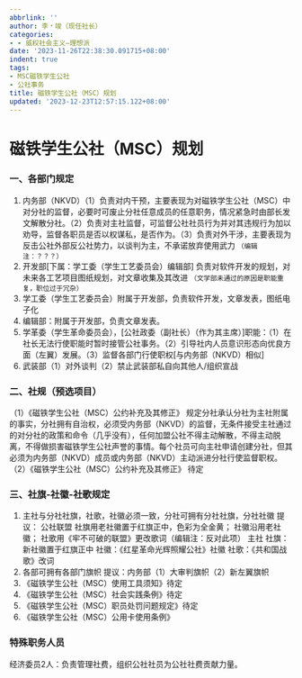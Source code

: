 ```yaml
---
abbrlink: ''
author: 李﹡竣（现任社长）
categories:
- - 威权社会主义—理想派
date: '2023-11-26T22:38:30.091715+08:00'
indent: true
tags:
- MSC磁铁学生公社
- 公社事务
title: 磁铁学生公社（MSC）规划
updated: '2023-12-23T12:57:15.122+08:00'
---
```

# 磁铁学生公社（MSC）规划

### 一、各部门规定

1. 内务部（NKVD）（1）负责对内干预，主要表现为对磁铁学生公社（MSC）中对分社的监督，必要时可废止分社任意成员的任意职务，情况紧急时由部长发文解散分社。（2）负责对主社监督，可监督公社社员行为并对其违规行为加以劝导，监督各职员是否以权谋私，是否作为。（3）负责对外干涉，主要表现为反击公社外部反公社势力，以谈判为主，不承诺放弃使用武力 `（编辑注：？？？）`
2. 开发部[下属：学工委（学生工艺委员会）编辑部] 负责对软件开发的规划，对未来各工艺项目图纸规划，对文章收集及其改进 `（文学部未通过的原因是职能重复，职位过于冗杂）`
3. 学工委（学生工艺委员会）附属于开发部，负责软件开发，文章发表，图纸电子化
4. 编辑部：附属于开发部，负责文章发表。
5. 学革委（学生革命委员会），[公社政委（副社长）（作为其主席）]职能：（1）在社长无法行使职能时暂时接管公社事务。（2）引导社内人员意识形态向优良方面（左翼）发展。（3）监督各部门行使职权[与内务部（NKVD）相似]
6. 武装部（1）对外谈判（2）禁止武装部私自向其他人/组织宣战

### 二、社规（预选项目）

（1）《磁铁学生公社（MSC）公约补充及其修正》
规定分社承认分社为主社附属的事实，分社拥有自治权，必须受内务部（NKVD）的监督，无条件接受主社通过的对分社的政策和命令（几乎没有），任何加盟公社不得主动解散，不得主动脱离，不得做损害磁铁学生公社声誉的事情。每个社员可向主社申请创建分社，但其必须为内务部（NKVD）成员或内务部（NKVD）主动派进分社行使监督职权。
（2）《磁铁学生公社（MSC）公约补充及其修正》
待定

### 三、社旗-社徽-社歌规定

1. 主社与分社社旗，社歌，社徽必须一致，分社可拥有分社社旗，分社社徽
   提议：
   公社联盟
   社旗用老社徽置于红旗正中，色彩为全金黄；
   社徽沿用老社徽；
   社歌用《牢不可破的联盟》更改歌词（编辑注：反对此项）
   主社
   社旗：新社徽置于红旗正中
   社徽：《红星革命光辉照耀公社》社徽
   社歌：《共和国战歌》改词
2. 各部可拥有各部门旗帜
   提议：内务部（1）大审判旗帜（2）新左翼旗帜
3. 《磁铁学生公社（MSC）使用工具须知》待定
4. 《磁铁学生公社（MSC）社会实践条例》待定
5. 《磁铁学生公社（MSC）职员处罚问题规定》待定
6. 《磁铁学生公社（MSC）公用卡使用条例》

### 特殊职务人员

经济委员2人：负责管理社费，组织公社社员为公社社费贡献力量。
